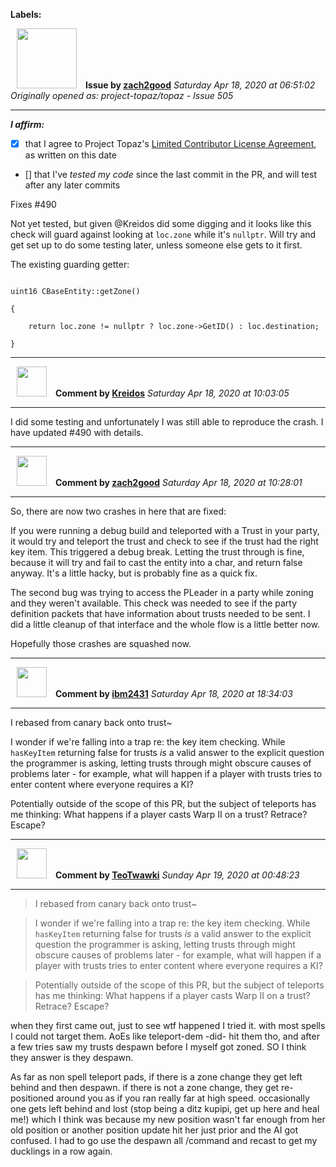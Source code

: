 **Labels:**



<a href="https://github.com/zach2good"><img src="https://avatars3.githubusercontent.com/u/1389729?v=4" width="96" height="96" hspace="10"></img></a> **Issue by [zach2good](https://github.com/zach2good)**
_Saturday Apr 18, 2020 at 06:51:02_
_Originally opened as: project-topaz/topaz - Issue 505_

----

<!-- place 'x' mark between square [] brackets to affirm: -->
**_I affirm:_**
- [x] that I agree to Project Topaz's [Limited Contributor License Agreement](http://project-topaz.com/blob/release/CONTRIBUTOR_AGREEMENT.md), as written on this date
- [] that I've _tested my code_ since the last commit in the PR, and will test after any later commits

Fixes #490 

Not yet tested, but given @Kreidos did some digging and it looks like this check will guard against looking at `loc.zone` while it's `nullptr`. Will try and get set up to do some testing later, unless someone else gets to it first.

The existing guarding getter:
```
uint16 CBaseEntity::getZone()
{
    return loc.zone != nullptr ? loc.zone->GetID() : loc.destination;
}
```


----
<a href="https://github.com/Kreidos"><img src="https://avatars0.githubusercontent.com/u/12466395?v=4" width="48" height="48" hspace="10"></img></a> **Comment by [Kreidos](https://github.com/Kreidos)**
_Saturday Apr 18, 2020 at 10:03:05_

----

I did some testing and unfortunately I was still able to reproduce the crash. I have updated #490 with details.


----
<a href="https://github.com/zach2good"><img src="https://avatars3.githubusercontent.com/u/1389729?v=4" width="48" height="48" hspace="10"></img></a> **Comment by [zach2good](https://github.com/zach2good)**
_Saturday Apr 18, 2020 at 10:28:01_

----

So, there are now two crashes in here that are fixed:
If you were running a debug build and teleported with a Trust in your party, it would try and teleport the trust and check to see if the trust had the right key item. This triggered a debug break. Letting the trust through is fine, because it will try and fail to cast the entity into a char, and return false anyway. It's a little hacky, but is probably fine as a quick fix.

The second bug was trying to access the PLeader in a party while zoning and they weren't available. This check was needed to see if the party definition packets that have information about trusts needed to be sent. I did a little cleanup of that interface and the whole flow is a little better now. 

Hopefully those crashes are squashed now.


----
<a href="https://github.com/ibm2431"><img src="https://avatars3.githubusercontent.com/u/13112942?v=4" width="48" height="48" hspace="10"></img></a> **Comment by [ibm2431](https://github.com/ibm2431)**
_Saturday Apr 18, 2020 at 18:34:03_

----

I rebased from canary back onto trust~

I wonder if we're falling into a trap re: the key item checking. While `hasKeyItem` returning false for trusts _is_ a valid answer to the explicit question the programmer is asking, letting trusts through might obscure causes of problems later - for example, what will happen if a player with trusts tries to enter content where everyone requires a KI?

Potentially outside of the scope of this PR, but the subject of teleports has me thinking: What happens if a player casts Warp II on a trust? Retrace? Escape?


----
<a href="https://github.com/TeoTwawki"><img src="https://avatars0.githubusercontent.com/u/6871475?v=4" width="48" height="48" hspace="10"></img></a> **Comment by [TeoTwawki](https://github.com/TeoTwawki)**
_Sunday Apr 19, 2020 at 00:48:23_

----

> I rebased from canary back onto trust~
> 
> I wonder if we're falling into a trap re: the key item checking. While `hasKeyItem` returning false for trusts _is_ a valid answer to the explicit question the programmer is asking, letting trusts through might obscure causes of problems later - for example, what will happen if a player with trusts tries to enter content where everyone requires a KI?
> 
> Potentially outside of the scope of this PR, but the subject of teleports has me thinking: What happens if a player casts Warp II on a trust? Retrace? Escape?

when they first came out, just to see wtf happened I tried it. with most spells I could not target them. AoEs like teleport-dem -did- hit them tho, and after a few tries saw my trusts despawn before I myself got zoned. SO I think they answer is they despawn.

As far as non spell teleport pads, if there is a zone change they get left behind and then despawn. if there is not a zone change, they get re-positioned around you as if you ran really far at high speed. occasionally one gets left behind and lost (stop being a ditz kupipi, get up here and heal me!) which I think was because my new position wasn't far enough from her old position or another position update hit her just prior and the AI got confused. I had to go use the despawn all /command and recast to get my ducklings in a row again.
